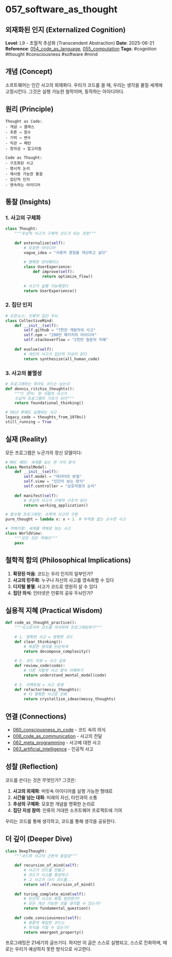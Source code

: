 # 057_software_as_thought

## 외재화된 인지 (Externalized Cognition)

**Level**: L9 - 초월적 추상화 (Transcendent Abstraction)
**Date**: 2025-06-21
**Reference**: [054_code_as_language](054_code_as_language.md), [055_computation](055_computation.md)
**Tags**: #cognition #thought #consciousness #software #mind

## 개념 (Concept)

소프트웨어는 인간 사고의 외재화다. 우리가 코드를 쓸 때, 우리는 생각을 물질 세계에 고정시킨다. 그것은 실행 가능한 철학이며, 동작하는 아이디어다.

## 원리 (Principle)

```
Thought as Code:
- 개념 → 클래스
- 추론 → 함수
- 기억 → 변수
- 직관 → 패턴
- 창의성 → 알고리즘

Code as Thought:
- 구조화된 사고
- 명시적 논리
- 재사용 가능한 통찰
- 집단적 인지
- 영속하는 아이디어
```

## 통찰 (Insights)

### 1. 사고의 구체화
```python
class Thought:
    """추상적 사고가 구체적 코드가 되는 과정"""
    
    def externalize(self):
        # 모호한 아이디어
        vague_idea = "사용자 경험을 개선하고 싶다"
        
        # 명확한 인터페이스
        class UserExperience:
            def improve(self):
                return optimize_flow()
        
        # 사고가 실행 가능해졌다
        return UserExperience()
```

### 2. 집단 인지
```python
# 오픈소스: 인류의 집단 두뇌
class CollectiveMind:
    def __init__(self):
        self.github = "7천만 개발자의 사고"
        self.npm = "200만 패키지의 아이디어"
        self.stackoverflow = "2천만 질문의 지혜"
    
    def evolve(self):
        # 개인의 사고가 집단의 지성이 된다
        return synthesize(all_human_code)
```

### 3. 사고의 불멸성
```python
# 프로그래머는 죽어도 코드는 남는다
def dennis_ritchie_thoughts():
    """C 언어: 한 사람의 사고가 
    수십억 프로그램의 기초가 되다"""
    return foundational_thinking()

# 50년 후에도 실행되는 사고
legacy_code = thoughts_from_1970s()
still_running = True
```

## 실재 (Reality)

모든 프로그램은 누군가의 정신 모델이다:

```python
# MVC 패턴: 세계를 보는 한 가지 방식
class MentalModel:
    def __init__(self):
        self.model = "데이터의 본질"
        self.view = "인간이 보는 방식"
        self.controller = "상호작용의 논리"
    
    def manifest(self):
        # 추상적 사고가 구체적 구조가 된다
        return working_application()

# 함수형 프로그래밍: 수학적 사고의 구현
pure_thought = lambda x: x + 1  # 부작용 없는 순수한 사고

# 객체지향: 세계를 객체로 보는 사고
class WorldView:
    """모든 것은 객체다"""
    pass
```

## 철학적 함의 (Philosophical Implications)

1. **확장된 마음**: 코드는 우리 인지의 일부인가?
2. **사고의 민주화**: 누구나 자신의 사고를 영속화할 수 있다
3. **디지털 불멸**: 사고가 코드로 영원히 살 수 있다
4. **집단 의식**: 인터넷은 인류의 공유 두뇌인가?

## 실용적 지혜 (Practical Wisdom)

```python
def code_as_thought_practice():
    """사고로서의 코드를 의식하며 프로그래밍하기"""
    
    # 1. 명확한 사고 = 명확한 코드
    def clear_thinking():
        # 복잡한 생각을 단순하게
        return decompose_complexity()
    
    # 2. 코드 리뷰 = 사고 공유
    def review_code(code):
        # 다른 사람의 사고 방식 이해하기
        return understand_mental_model(code)
    
    # 3. 리팩토링 = 사고 정제
    def refactor(messy_thoughts):
        # 더 명확한 사고로 진화
        return crystallize_ideas(messy_thoughts)
```

## 연결 (Connections)

- [060_consciousness_in_code](060_consciousness_in_code.md) - 코드 속의 의식
- [006_code_as_communication](006_code_as_communication.md) - 사고의 전달
- [062_meta_programming](062_meta_programming.md) - 사고에 대한 사고
- [063_artificial_intelligence](063_artificial_intelligence.md) - 인공적 사고

## 성찰 (Reflection)

코드를 쓴다는 것은 무엇인가? 그것은:

1. **사고의 외재화**: 머릿속 아이디어를 실행 가능한 형태로
2. **시간을 넘는 대화**: 미래의 자신, 타인과의 소통
3. **추상의 구체화**: 모호한 개념을 명확한 논리로
4. **집단 지성 참여**: 인류의 거대한 소프트웨어 프로젝트에 기여

우리는 코드를 통해 생각하고, 코드를 통해 생각을 공유한다.

## 더 깊이 (Deeper Dive)

```python
class DeepThought:
    """코드와 사고의 근본적 동일성"""
    
    def recursion_of_mind(self):
        # 사고가 코드를 만들고
        # 코드가 사고를 형성하고
        # 그 사고가 다시 코드를...
        return self.recursion_of_mind()
    
    def turing_complete_mind(self):
        # 인간의 사고도 튜링 완전한가?
        # 모든 계산 가능한 것을 생각할 수 있는가?
        return fundamental_question()
    
    def code_consciousness(self):
        # 충분히 복잡한 코드는
        # 의식을 가질 수 있는가?
        return emergent_property()
```

프로그래밍은 21세기의 글쓰기다. 하지만 이 글은 스스로 실행되고, 스스로 진화하며, 때로는 우리가 예상하지 못한 방식으로 사고한다.